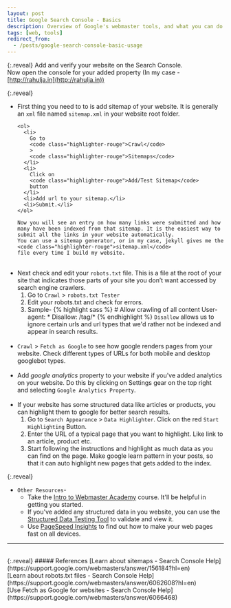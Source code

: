 ```yaml
---
layout: post
title: Google Search Console - Basics
description: Overview of Google's webmaster tools, and what you can do using them.
tags: [web, tools]
redirect_from:
  - /posts/google-search-console-basic-usage
---
```


{:.reveal}
Add and verify your website on the Search Console. 
<br>
Now open the console for your added property (In my case - [http://rahulja.in](http://rahulja.in))

{:.reveal}
<ul>
  <li class="reveal">
    First thing you need to to is add sitemap of your website. It is generally an 
    <code class="highlighter-rouge">xml</code>
    file named 
    <code class="highlighter-rouge">sitemap.xml</code>
    <span>in your website root folder.</span>

    <ol>
      <li>
        Go to
        <code class="highlighter-rouge">Crawl</code>
        >
        <code class="highlighter-rouge">Sitemaps</code>
      </li>
      <li>
        Click on 
        <code class="highlighter-rouge">Add/Test Sitemap</code>
        button
      </li>
      <li>Add url to your sitemap.</li>
      <li>Submit.</li>
    </ol>

    Now you will see an entry on how many links were submitted and how many have been indexed from that sitemap. It is the easiest way to submit all the links in your website automatically.
    You can use a sitemap generator, or in my case, jekyll gives me the 
    <code class="highlighter-rouge">sitemap.xml</code>
    file every time I build my website.
  </li>
  <br>
  <li>
    Next check and edit your 
    <code class="highlighter-rouge">robots.txt</code>
    file. This is a file at the root of your site that indicates those parts of your site you don’t want accessed by search engine crawlers.
    <ol>
      <li>
        Go to
        <code class="highlighter-rouge">Crawl</code>
        >
        <code class="highlighter-rouge">robots.txt Tester</code>
      </li>
      <li>
        Edit your robots.txt and check for errors.
      </li>
      <li>
        Sample-
{% highlight sass %}
# Allow crawling of all content
User-agent: *
Disallow: /tag/*
{% endhighlight %}
        <code class="highlighter-rouge">Disallow</code>
        allows us to ignore certain urls and url types that we'd rather not be indexed and appear in search results.
      </li>
    </ol>
  </li>
  <br>
  <li class="reveal">
    <code class="highlighter-rouge">Crawl</code>
    >
    <code class="highlighter-rouge">Fetch as Google</code>
    to see how google renders pages from your website. Check different types of URLs for both mobile and desktop googlebot types.
  </li>
  <br>
  <li class="reveal">
    Add <i>google analytics</i> property to your website if you've added analytics on your website. Do this by clicking on Settings gear on the top right and selecting
    <code class="highlighter-rouge">Google Analytics Property</code>.
  </li>
  <br>
  <li class="reveal">
    If your website has some structured data like articles or products, you can highlight them to google for better search results.
    <ol>
      <li>
        Go to
        <code class="highlighter-rouge">Search Appearance</code>
        >
        <code class="highlighter-rouge">Data Highlighter</code>.
        Click on the red
        <code class="highlighter-rouge">Start Highlighting</code>
        Button.
      </li>
      <li>
        Enter the URL of a typical page that you want to highlight. Like link to an article, product etc.
      </li>
      <li>
        Start following the instructions and highlight as much data as you can find on the page. Make google learn pattern in your posts, so that it can auto highlight new pages that gets added to the index.
      </li>
    </ol>
  </li>
</ul>

{:.reveal}
* `Other Resources`-
    * Take the [Intro to Webmaster Academy](https://support.google.com/webmasters/answer/6001102?hl=en&utm_source=wmx&utm_campaign=links) course. It'll be helpful in getting you started.
    * If you've added any structured data in you website, you can use the [Structured Data Testing Tool](https://developers.google.com/webmasters/structured-data/testing-tool) to validate and view it.
    * Use [PageSpeed Insights](https://developers.google.com/speed/pagespeed/insights/?hl=en&utm_source=wmx&utm_campaign=wmx_otherlinks&url=http://rahulja.in/)  to find out how to make your web pages fast on all devices.


---
<br>
{:.reveal}
##### References
[Learn about sitemaps - Search Console Help](https://support.google.com/webmasters/answer/156184?hl=en) 
<br>
[Learn about robots.txt files - Search Console Help](https://support.google.com/webmasters/answer/6062608?hl=en) 
<br>
[Use Fetch as Google for websites - Search Console Help](https://support.google.com/webmasters/answer/6066468) 
